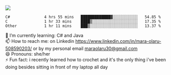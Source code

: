 

 <img align="center" src="https://github-readme-stats.vercel.app/api?username=MaraxD&theme=github_dark&show_icons=true&count_private=true"/>
 <br/>

<!--START_SECTION:waka-->

```text
C#               4 hrs 55 mins   █████████████▓░░░░░░░░░░░   54.85 %
C                1 hr 33 mins    ████▒░░░░░░░░░░░░░░░░░░░░   17.35 %
Other            1 hr 11 mins    ███▒░░░░░░░░░░░░░░░░░░░░░   13.37 %
```

<!--END_SECTION:waka-->
<!--[![willianrod's wakatime stats](https://github-readme-stats.vercel.app/api/wakatime?username=MaraxD)](https://github.com/anuraghazra/github-readme-stats)-->

🌱 I’m currently learning: C# and Java <br/>
📫 How to reach me: on Linkedin https://www.linkedin.com/in/mara-olaru-508590203/ or by my personal email maraolaru30@gmail.com <br/>
😄 Pronouns: she/her <br/>
⚡ Fun fact: i recently learned how to crochet and it's the only thing i've been doing besides sitting in front of my laptop all day <br/>
 
